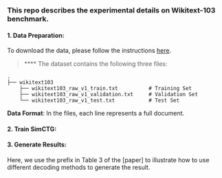 ### This repo describes the experimental details on Wikitext-103 benchmark.
#### 1. Data Preparation:
To download the data, please follow the instructions [here](https://github.com/yxuansu/SimCTG/tree/main/data).

> **** The dataset contains the following three files:

    .
    ├── wikitext103                       
        ├── wikitext103_raw_v1_train.txt          # Training Set
        ├── wikitext103_raw_v1_validation.txt     # Validation Set
        └── wikitext103_raw_v1_test.txt           # Test Set

**Data Format**: In the files, each line represents a full document.


#### 2. Train SimCTG:

#### 3. Generate Results:
Here, we use the prefix in Table 3 of the [paper] to illustrate how to use different decoding methods to generate the result. 

